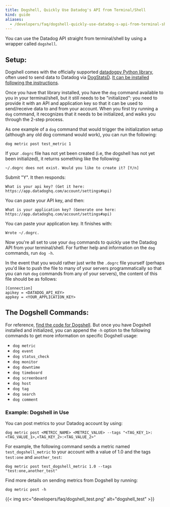 ```yaml
---
title: Dogshell, Quickly Use Datadog's API from Terminal/Shell
kind: guide
aliases:
  - /developers/faq/dogshell-quickly-use-datadog-s-api-from-terminal-shell
---
```


You can use the Datadog API straight from terminal/shell by using a wrapper called `dogshell`.

## Setup:

Dogshell comes with the officially supported [datadogpy Python library][1], often used to send data to Datadog via [DogStatsD][2]. [It can be installed following the  instructions][3].

Once you have that library installed, you have the `dog` command available to you in your terminal/shell, but it still needs to be "initialized": you need to provide it with an API and application key so that it can be used to send/receive data to and from your account. When you first try running a `dog` command, it recognizes that it needs to be initialized, and walks you through the 2-step process.

As one example of a `dog` command that would trigger the initialization setup (although any old dog command would work), you can run the following:

```text
dog metric post test_metric 1
```

If your `.dogrc` file has not yet been created (i.e, the dogshell has not yet been initialized), it returns something like the following:

```text
~/.dogrc does not exist. Would you like to create it? [Y/n]
```

Submit "Y". It then responds:

```text
What is your api key? (Get it here: https://app.datadoghq.com/account/settings#api)
```

You can paste your API key, and then:

```text
What is your application key? (Generate one here: https://app.datadoghq.com/account/settings#api)
```

You can paste your application key. It finishes with:

```text
Wrote ~/.dogrc.
```

Now you're all set to use your `dog` commands to quickly use the Datadog API from your terminal/shell. For further help and information on the `dog` commands, run `dog -h`.

In the event that you would rather just write the `.dogrc` file yourself (perhaps you'd like to push the file to many of your servers programmatically so that you can run `dog` commands from any of your servers), the content of this file should be as follows:

```text
[Connection]
apikey = <DATADOG_API_KEY>
appkey = <YOUR_APPLICATION_KEY>
```

## The Dogshell Commands:

For reference, [find the code for Dogshell][4]. But once you have Dogshell installed and initialized, you can append the `-h` option to the following commands to get more information on specific Dogshell usage:

* `dog metric`
* `dog event`
* `dog status_check`
* `dog monitor`
* `dog downtime`
* `dog timeboard`
* `dog screenboard`
* `dog host`
* `dog tag`
* `dog search`
* `dog comment`

### Example: Dogshell in Use

You can post metrics to your Datadog account by using:

```text
dog metric post <METRIC_NAME> <METRIC_VALUE> --tags "<TAG_KEY_1>:<TAG_VALUE_1>,<TAG_KEY_2>:<TAG_VALUE_2>"
```

For example, the following command sends a metric named `test_dogshell_metric` to your account with a value of 1.0 and the tags `test:one` and `another_test`:

```text
dog metric post test_dogshell_metric 1.0 --tags "test:one,another_test"
```

Find more details on sending metrics from Dogshell by running:

```text
dog metric post -h
```

{{< img src="developers/faq/dogshell_test.png" alt="dogshell_test"  >}}

[1]: https://github.com/DataDog/datadogpy
[2]: /developers/metrics/dogstatsd_metrics_submission/
[3]: https://github.com/DataDog/datadogpy#installation
[4]: https://github.com/DataDog/datadogpy/tree/master/datadog/dogshell
